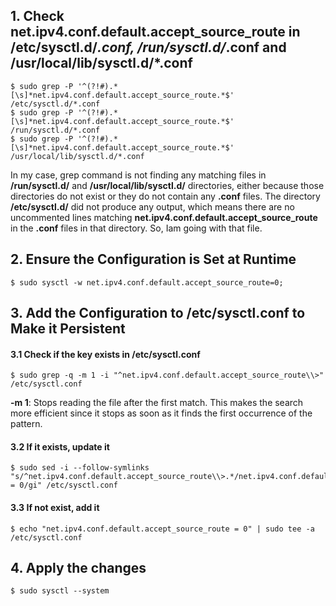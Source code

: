 
## 1. Check net.ipv4.conf.default.accept_source_route in /etc/sysctl.d/*.conf, /run/sysctl.d/*.conf and /usr/local/lib/sysctl.d/*.conf
    $ sudo grep -P '^(?!#).*[\s]*net.ipv4.conf.default.accept_source_route.*$' /etc/sysctl.d/*.conf
    $ sudo grep -P '^(?!#).*[\s]*net.ipv4.conf.default.accept_source_route.*$' /run/sysctl.d/*.conf
    $ sudo grep -P '^(?!#).*[\s]*net.ipv4.conf.default.accept_source_route.*$' /usr/local/lib/sysctl.d/*.conf

In my case, grep command is not finding any matching files in **/run/sysctl.d/** and **/usr/local/lib/sysctl.d/** directories, either because those directories do not exist or they do not contain any **.conf** files. The directory **/etc/sysctl.d/** did not produce any output, 
which means there are no uncommented lines matching **net.ipv4.conf.default.accept_source_route** in the **.conf** files in that directory. So, Iam going with that file.

## 2. Ensure the Configuration is Set at Runtime
    $ sudo sysctl -w net.ipv4.conf.default.accept_source_route=0;

## 3. Add the Configuration to /etc/sysctl.conf to Make it Persistent

#### 3.1 Check if the key exists in /etc/sysctl.conf
    $ sudo grep -q -m 1 -i "^net.ipv4.conf.default.accept_source_route\\>" /etc/sysctl.conf

**-m 1**: Stops reading the file after the first match. This makes the search more efficient since it stops as soon as it finds the first occurrence of the pattern.

#### 3.2 If it exists, update it
    $ sudo sed -i --follow-symlinks "s/^net.ipv4.conf.default.accept_source_route\\>.*/net.ipv4.conf.default.accept_source_route = 0/gi" /etc/sysctl.conf

#### 3.3 If not exist, add it
    $ echo "net.ipv4.conf.default.accept_source_route = 0" | sudo tee -a /etc/sysctl.conf

## 4. Apply the changes
    $ sudo sysctl --system
    

